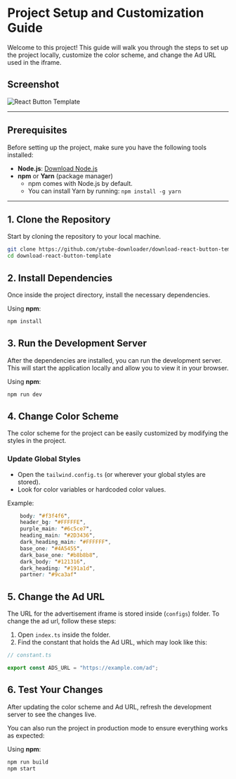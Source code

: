 # Project Setup and Customization Guide

Welcome to this project! This guide will walk you through the steps to set up the project locally, customize the color scheme, and change the Ad URL used in the iframe.

## Screenshot

![React Button Template](/React-Button-Template.png)

---

## Prerequisites

Before setting up the project, make sure you have the following tools installed:

- **Node.js**: [Download Node.js](https://nodejs.org/)
- **npm** or **Yarn** (package manager)  
  - npm comes with Node.js by default.
  - You can install Yarn by running: `npm install -g yarn`

---

## 1. Clone the Repository

Start by cloning the repository to your local machine.

```bash
git clone https://github.com/ytube-downloader/download-react-button-template
cd download-react-button-template
```

## 2. Install Dependencies

Once inside the project directory, install the necessary dependencies.

Using **npm**:

```bash
npm install
```
## 3. Run the Development Server

After the dependencies are installed, you can run the development server. This will start the application locally and allow you to view it in your browser.

Using **npm**:

```bash
npm run dev
```

## 4. Change Color Scheme

The color scheme for the project can be easily customized by modifying the styles in the project.

### Update Global Styles
- Open the `tailwind.config.ts` (or wherever your global styles are stored).
- Look for color variables or hardcoded color values.

Example:

```css
    body: "#f3f4f6",
    header_bg: "#FFFFFE",
    purple_main: "#6c5ce7",
    heading_main: "#2D3436",
    dark_heading_main: "#FFFFFF",
    base_one: "#4A5455",
    dark_base_one: "#b8b8b8",
    dark_body: "#121316",
    dark_heading: "#191a1d",
    partner: "#9ca3af"
```
## 5. Change the Ad URL

The URL for the advertisement iframe is stored inside (`configs`) folder. To change the ad url, follow these steps:

1. Open `index.ts` inside the folder.
2. Find the constant that holds the Ad URL, which may look like this:

```ts
// constant.ts

export const ADS_URL = "https://example.com/ad";
```
## 6. Test Your Changes

After updating the color scheme and Ad URL, refresh the development server to see the changes live.

You can also run the project in production mode to ensure everything works as expected:

Using **npm**:

```bash
npm run build
npm start

